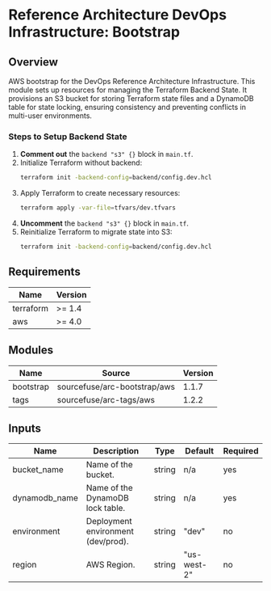 # Reference Architecture DevOps Infrastructure: Bootstrap

## Overview

AWS bootstrap for the DevOps Reference Architecture Infrastructure. This module sets up resources for managing the Terraform Backend State. It provisions an S3 bucket for storing Terraform state files and a DynamoDB table for state locking, ensuring consistency and preventing conflicts in multi-user environments.

### Steps to Setup Backend State

1. **Comment out** the `backend "s3" {}` block in `main.tf`.
2. Initialize Terraform without backend:
   ```sh
   terraform init -backend-config=backend/config.dev.hcl
   ```
3. Apply Terraform to create necessary resources:
   ```sh
   terraform apply -var-file=tfvars/dev.tfvars
   ```
4. **Uncomment** the `backend "s3" {}` block in `main.tf`.
5. Reinitialize Terraform to migrate state into S3:
   ```sh
   terraform init -backend-config=backend/config.dev.hcl
   ```

## Requirements

| Name      | Version |
| --------- | ------- |
| terraform | >= 1.4  |
| aws       | >= 4.0  |

## Modules

| Name      | Source                       | Version |
| --------- | ---------------------------- | ------- |
| bootstrap | sourcefuse/arc-bootstrap/aws | 1.1.7   |
| tags      | sourcefuse/arc-tags/aws      | 1.2.2   |

## Inputs

| Name          | Description                        | Type   | Default     | Required |
| ------------- | ---------------------------------- | ------ | ----------- | -------- |
| bucket_name   | Name of the bucket.                | string | n/a         | yes      |
| dynamodb_name | Name of the DynamoDB lock table.   | string | n/a         | yes      |
| environment   | Deployment environment (dev/prod). | string | "dev"       | no       |
| region        | AWS Region.                        | string | "us-west-2" | no       |
